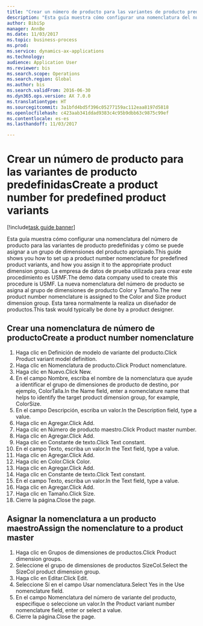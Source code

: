 ```yaml
--- 
title: "Crear un número de producto para las variantes de producto predefinidas"
description: "Esta guía muestra cómo configurar una nomenclatura del número de producto para las variantes de producto predefinidas y cómo se puede asignar a un grupo de dimensiones del producto apropiado."
author: BibiSp
manager: AnnBe
ms.date: 11/03/2017
ms.topic: business-process
ms.prod: 
ms.service: dynamics-ax-applications
ms.technology: 
audience: Application User
ms.reviewer: bis
ms.search.scope: Operations
ms.search.region: Global
ms.author: bis
ms.search.validFrom: 2016-06-30
ms.dyn365.ops.version: AX 7.0.0
ms.translationtype: HT
ms.sourcegitcommit: 3a1bfd4bd5f396c05277159ac112eaa8197d5818
ms.openlocfilehash: c423aab341ddad9383c4c95b9dbb63c9875c99ef
ms.contentlocale: es-es
ms.lasthandoff: 11/03/2017

---
```

# <a name="create-a-product-number-for-predefined-product-variants"></a><span data-ttu-id="91bc3-103">Crear un número de producto para las variantes de producto predefinidas</span><span class="sxs-lookup"><span data-stu-id="91bc3-103">Create a product number for predefined product variants</span></span>

[!include[task guide banner](../../includes/task-guide-banner.md)]

<span data-ttu-id="91bc3-104">Esta guía muestra cómo configurar una nomenclatura del número de producto para las variantes de producto predefinidas y cómo se puede asignar a un grupo de dimensiones del producto apropiado.</span><span class="sxs-lookup"><span data-stu-id="91bc3-104">This guide shows you how to set up a product number nomenclature for predefined product variants, and how you assign it to the appropriate product dimension group.</span></span> <span data-ttu-id="91bc3-105">La empresa de datos de prueba utilizada para crear este procedimiento es USMF.</span><span class="sxs-lookup"><span data-stu-id="91bc3-105">The demo data company used to create this procedure is USMF.</span></span> <span data-ttu-id="91bc3-106">La nueva nomenclatura del número de producto se asigna al grupo de dimensiones de producto Color y Tamaño.</span><span class="sxs-lookup"><span data-stu-id="91bc3-106">The new product number nomenclature is assigned to the Color and Size product dimension group.</span></span> <span data-ttu-id="91bc3-107">Esta tarea normalmente la realiza un diseñador de productos.</span><span class="sxs-lookup"><span data-stu-id="91bc3-107">This task would typically be done by a product designer.</span></span>


## <a name="create-a-product-number-nomenclature"></a><span data-ttu-id="91bc3-108">Crear una nomenclatura de número de producto</span><span class="sxs-lookup"><span data-stu-id="91bc3-108">Create a product number nomenclature</span></span>
1. <span data-ttu-id="91bc3-109">Haga clic en Definición de modelo de variante del producto.</span><span class="sxs-lookup"><span data-stu-id="91bc3-109">Click Product variant model definition.</span></span>
2. <span data-ttu-id="91bc3-110">Haga clic en Nomenclatura de producto.</span><span class="sxs-lookup"><span data-stu-id="91bc3-110">Click Product nomenclature.</span></span>
3. <span data-ttu-id="91bc3-111">Haga clic en Nuevo.</span><span class="sxs-lookup"><span data-stu-id="91bc3-111">Click New.</span></span>
4. <span data-ttu-id="91bc3-112">En el campo Nombre, escriba el nombre de la nomenclatura que ayude a identificar el grupo de dimensiones de producto de destino, por ejemplo, ColorTalla.</span><span class="sxs-lookup"><span data-stu-id="91bc3-112">In the Name field, enter a nomenclature name that helps to identify the target product dimension group, for example, ColorSize.</span></span>
5. <span data-ttu-id="91bc3-113">En el campo Descripción, escriba un valor.</span><span class="sxs-lookup"><span data-stu-id="91bc3-113">In the Description field, type a value.</span></span>
6. <span data-ttu-id="91bc3-114">Haga clic en Agregar.</span><span class="sxs-lookup"><span data-stu-id="91bc3-114">Click Add.</span></span>
7. <span data-ttu-id="91bc3-115">Haga clic en Número de producto maestro.</span><span class="sxs-lookup"><span data-stu-id="91bc3-115">Click Product master number.</span></span>
8. <span data-ttu-id="91bc3-116">Haga clic en Agregar.</span><span class="sxs-lookup"><span data-stu-id="91bc3-116">Click Add.</span></span>
9. <span data-ttu-id="91bc3-117">Haga clic en Constante de texto.</span><span class="sxs-lookup"><span data-stu-id="91bc3-117">Click Text constant.</span></span>
10. <span data-ttu-id="91bc3-118">En el campo Texto, escriba un valor.</span><span class="sxs-lookup"><span data-stu-id="91bc3-118">In the Text field, type a value.</span></span>
11. <span data-ttu-id="91bc3-119">Haga clic en Agregar.</span><span class="sxs-lookup"><span data-stu-id="91bc3-119">Click Add.</span></span>
12. <span data-ttu-id="91bc3-120">Haga clic en Color.</span><span class="sxs-lookup"><span data-stu-id="91bc3-120">Click Color.</span></span>
13. <span data-ttu-id="91bc3-121">Haga clic en Agregar.</span><span class="sxs-lookup"><span data-stu-id="91bc3-121">Click Add.</span></span>
14. <span data-ttu-id="91bc3-122">Haga clic en Constante de texto.</span><span class="sxs-lookup"><span data-stu-id="91bc3-122">Click Text constant.</span></span>
15. <span data-ttu-id="91bc3-123">En el campo Texto, escriba un valor.</span><span class="sxs-lookup"><span data-stu-id="91bc3-123">In the Text field, type a value.</span></span>
16. <span data-ttu-id="91bc3-124">Haga clic en Agregar.</span><span class="sxs-lookup"><span data-stu-id="91bc3-124">Click Add.</span></span>
17. <span data-ttu-id="91bc3-125">Haga clic en Tamaño.</span><span class="sxs-lookup"><span data-stu-id="91bc3-125">Click Size.</span></span>
18. <span data-ttu-id="91bc3-126">Cierre la página.</span><span class="sxs-lookup"><span data-stu-id="91bc3-126">Close the page.</span></span>

## <a name="assign-the-nomenclature-to-a-product-master"></a><span data-ttu-id="91bc3-127">Asignar la nomenclatura a un producto maestro</span><span class="sxs-lookup"><span data-stu-id="91bc3-127">Assign the nomenclature to a product master</span></span>
1. <span data-ttu-id="91bc3-128">Haga clic en Grupos de dimensiones de productos.</span><span class="sxs-lookup"><span data-stu-id="91bc3-128">Click Product dimension groups.</span></span>
2. <span data-ttu-id="91bc3-129">Seleccione el grupo de dimensiones de productos SizeCol.</span><span class="sxs-lookup"><span data-stu-id="91bc3-129">Select the SizeCol product dimension group.</span></span>
3. <span data-ttu-id="91bc3-130">Haga clic en Editar.</span><span class="sxs-lookup"><span data-stu-id="91bc3-130">Click Edit.</span></span>
4. <span data-ttu-id="91bc3-131">Seleccione Sí en el campo Usar nomenclatura.</span><span class="sxs-lookup"><span data-stu-id="91bc3-131">Select Yes in the Use nomenclature field.</span></span>
5. <span data-ttu-id="91bc3-132">En el campo Nomenclatura del número de variante del producto, especifique o seleccione un valor.</span><span class="sxs-lookup"><span data-stu-id="91bc3-132">In the Product variant number nomenclature field, enter or select a value.</span></span>
6. <span data-ttu-id="91bc3-133">Cierre la página.</span><span class="sxs-lookup"><span data-stu-id="91bc3-133">Close the page.</span></span>


